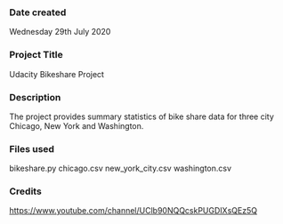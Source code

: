 ### Date created
Wednesday 29th July 2020

### Project Title
Udacity Bikeshare Project

### Description
The project provides summary statistics of bike share data for three city Chicago, New York and Washington.

### Files used
bikeshare.py
chicago.csv
new_york_city.csv
washington.csv

### Credits
https://www.youtube.com/channel/UClb90NQQcskPUGDIXsQEz5Q

